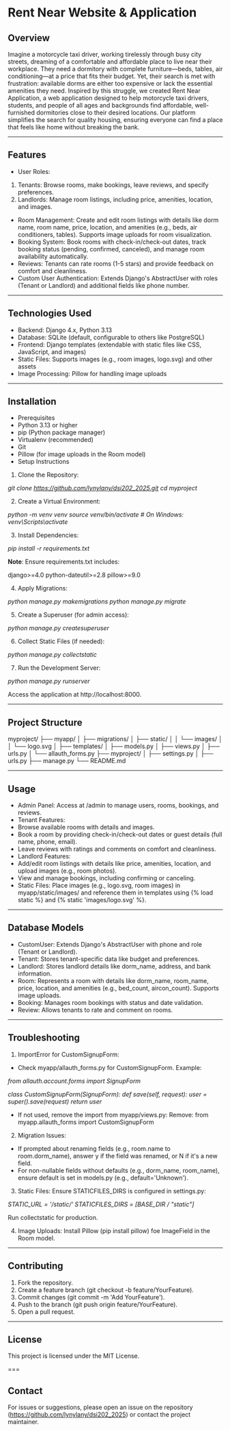 # Rent Near Website & Application

## Overview

Imagine a motorcycle taxi driver, working tirelessly through busy city streets, dreaming of a comfortable and affordable place to live near their workplace. They need a dormitory with complete furniture—beds, tables, air conditioning—at a price that fits their budget. Yet, their search is met with frustration: available dorms are either too expensive or lack the essential amenities they need. Inspired by this struggle, we created Rent Near Application, a web application designed to help motorcycle taxi drivers, students, and people of all ages and backgrounds find affordable, well-furnished dormitories close to their desired locations. Our platform simplifies the search for quality housing, ensuring everyone can find a place that feels like home without breaking the bank.

---

## Features

- User Roles:
1. Tenants: Browse rooms, make bookings, leave reviews, and specify preferences.
2. Landlords: Manage room listings, including price, amenities, location, and images.
- Room Management: Create and edit room listings with details like dorm name, room name, price, location, and amenities (e.g., beds, air conditioners, tables). Supports image uploads for room visualization.
- Booking System: Book rooms with check-in/check-out dates, track booking status (pending, confirmed, canceled), and manage room availability automatically.
- Reviews: Tenants can rate rooms (1-5 stars) and provide feedback on comfort and cleanliness.
- Custom User Authentication: Extends Django's AbstractUser with roles (Tenant or Landlord) and additional fields like phone number.

---

## Technologies Used

- Backend: Django 4.x, Python 3.13
- Database: SQLite (default, configurable to others like PostgreSQL)
- Frontend: Django templates (extendable with static files like CSS, JavaScript, and images)
- Static Files: Supports images (e.g., room images, logo.svg) and other assets
- Image Processing: Pillow for handling image uploads

---

## Installation

- Prerequisites
 - Python 3.13 or higher
 - pip (Python package manager)
 - Virtualenv (recommended)
 - Git
 - Pillow (for image uploads in the Room model)
- Setup Instructions

1. Clone the Repository:

*git clone https://github.com/lynylany/dsi202_2025.git
cd myproject*

2. Create a Virtual Environment:

*python -m venv venv
source venv/bin/activate  # On Windows: venv\Scripts\activate*

3. Install Dependencies:

*pip install -r requirements.txt*

**Note**: Ensure requirements.txt includes:

django>=4.0
python-dateutil>=2.8
pillow>=9.0


4. Apply Migrations:

*python manage.py makemigrations
python manage.py migrate*


5. Create a Superuser (for admin access):

*python manage.py createsuperuser*

6. Collect Static Files (if needed):

*python manage.py collectstatic*

7. Run the Development Server:

*python manage.py runserver*

Access the application at http://localhost:8000.

---

## Project Structure

myproject/
├── myapp/
│   ├── migrations/
│   ├── static/
│   │   └── images/
│   │       └── logo.svg
│   ├── templates/
│   ├── models.py
│   ├── views.py
│   ├── urls.py
│   └── allauth_forms.py
├── myproject/
│   ├── settings.py
│   ├── urls.py
├── manage.py
└── README.md

---

## Usage

- Admin Panel: Access at /admin to manage users, rooms, bookings, and reviews.
- Tenant Features:
 - Browse available rooms with details and images.
 - Book a room by providing check-in/check-out dates or guest details (full name, phone, email).
 - Leave reviews with ratings and comments on comfort and cleanliness.
- Landlord Features:
 - Add/edit room listings with details like price, amenities, location, and upload images (e.g., room photos).
 - View and manage bookings, including confirming or canceling.
- Static Files: Place images (e.g., logo.svg, room images) in myapp/static/images/ and reference them in templates using {% load static %} and {% static 'images/logo.svg' %}.

---

## Database Models

- CustomUser: Extends Django's AbstractUser with phone and role (Tenant or Landlord).
- Tenant: Stores tenant-specific data like budget and preferences.
- Landlord: Stores landlord details like dorm_name, address, and bank information.
- Room: Represents a room with details like dorm_name, room_name, price, location, and amenities (e.g., bed_count, aircon_count). Supports image uploads.
- Booking: Manages room bookings with status and date validation.
- Review: Allows tenants to rate and comment on rooms.

---

## Troubleshooting

1. ImportError for CustomSignupForm:
- Check myapp/allauth_forms.py for CustomSignupForm. Example:
  
*from allauth.account.forms import SignupForm*

*class CustomSignupForm(SignupForm):
    def save(self, request):
        user = super().save(request)
        return user*

- If not used, remove the import from myapp/views.py:
Remove: from myapp.allauth_forms import CustomSignupForm

2. Migration Issues:
   
- If prompted about renaming fields (e.g., room.name to room.dorm_name), answer y if the field was renamed, or N if it's a new field.
- For non-nullable fields without defaults (e.g., dorm_name, room_name), ensure default is set in models.py (e.g., default='Unknown').
  
3. Static Files: Ensure STATICFILES_DIRS is configured in settings.py:

*STATIC_URL = '/static/'
STATICFILES_DIRS = [BASE_DIR / "static"]*

Run collectstatic for production.

4. Image Uploads: Install Pillow (pip install pillow) foe ImageField in the Room model.

---

## Contributing

1. Fork the repository.
2. Create a feature branch (git checkout -b feature/YourFeature).
3. Commit changes (git commit -m 'Add YourFeature').
4. Push to the branch (git push origin feature/YourFeature).
5. Open a pull request.

---

## License

This project is licensed under the MIT License.

===

## Contact

For issues or suggestions, please open an issue on the repository (https://github.com/lynylany/dsi202_2025) or contact the project maintainer.
